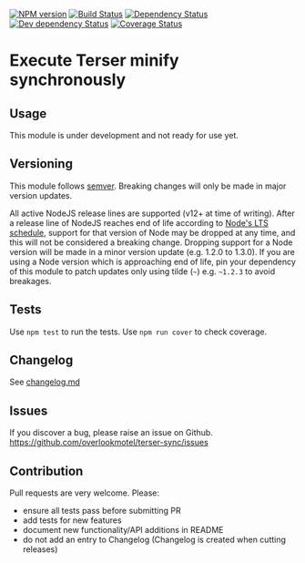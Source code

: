 [![NPM version](https://img.shields.io/npm/v/terser-sync.svg)](https://www.npmjs.com/package/terser-sync)
[![Build Status](https://img.shields.io/github/workflow/status/overlookmotel/terser-sync/Test.svg)](https://github.com/overlookmotel/terser-sync/actions)
[![Dependency Status](https://img.shields.io/david/overlookmotel/terser-sync.svg)](https://david-dm.org/overlookmotel/terser-sync)
[![Dev dependency Status](https://img.shields.io/david/dev/overlookmotel/terser-sync.svg)](https://david-dm.org/overlookmotel/terser-sync)
[![Coverage Status](https://img.shields.io/coveralls/overlookmotel/terser-sync/master.svg)](https://coveralls.io/r/overlookmotel/terser-sync)

# Execute Terser minify synchronously

## Usage

This module is under development and not ready for use yet.

## Versioning

This module follows [semver](https://semver.org/). Breaking changes will only be made in major version updates.

All active NodeJS release lines are supported (v12+ at time of writing). After a release line of NodeJS reaches end of life according to [Node's LTS schedule](https://nodejs.org/en/about/releases/), support for that version of Node may be dropped at any time, and this will not be considered a breaking change. Dropping support for a Node version will be made in a minor version update (e.g. 1.2.0 to 1.3.0). If you are using a Node version which is approaching end of life, pin your dependency of this module to patch updates only using tilde (`~`) e.g. `~1.2.3` to avoid breakages.

## Tests

Use `npm test` to run the tests. Use `npm run cover` to check coverage.

## Changelog

See [changelog.md](https://github.com/overlookmotel/terser-sync/blob/master/changelog.md)

## Issues

If you discover a bug, please raise an issue on Github. https://github.com/overlookmotel/terser-sync/issues

## Contribution

Pull requests are very welcome. Please:

* ensure all tests pass before submitting PR
* add tests for new features
* document new functionality/API additions in README
* do not add an entry to Changelog (Changelog is created when cutting releases)
